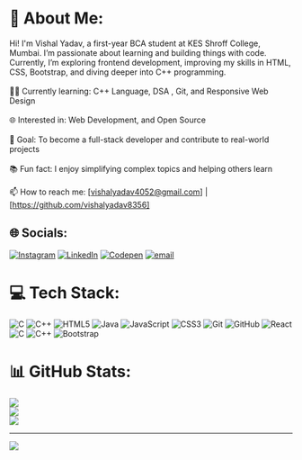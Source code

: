 # 💫 About Me:
Hi! I'm Vishal Yadav, a first-year BCA student at KES Shroff College, Mumbai. I’m passionate about learning and building things with code. Currently, I’m exploring frontend development, improving my skills in HTML, CSS, Bootstrap, and diving deeper into C++ programming.<br><br>🧑‍💻 Currently learning: C++  Language, DSA , Git, and Responsive Web Design<br><br>🌐 Interested in: Web Development, and Open Source<br><br>🎯 Goal: To become a full-stack developer and contribute to real-world projects<br><br>📚 Fun fact: I enjoy simplifying complex topics and helping others learn<br><br>📫 How to reach me: [vishalyadav4052@gmail.com] | [https://github.com/vishalyadav8356]


## 🌐 Socials:
[![Instagram](https://img.shields.io/badge/Instagram-%23E4405F.svg?logo=Instagram&logoColor=white)](https://instagram.com/vishu_yaduvanshi_06) [![LinkedIn](https://img.shields.io/badge/LinkedIn-%230077B5.svg?logo=linkedin&logoColor=white)](https://linkedin.com/in/https://www.linkedin.com/in/vishal-yadav-82673534a/) [![Codepen](https://img.shields.io/badge/Codepen-000000?logo=codepen&logoColor=white)](https://codepen.io/https://codepen.io/Vishal-Yadav-the-lessful) [![email](https://img.shields.io/badge/Email-D14836?logo=gmail&logoColor=white)](mailto:vishalyadav4052@gmail.com) 

# 💻 Tech Stack:
![C](https://img.shields.io/badge/c-%2300599C.svg?style=for-the-badge&logo=c&logoColor=white) ![C++](https://img.shields.io/badge/c++-%2300599C.svg?style=for-the-badge&logo=c%2B%2B&logoColor=white) ![HTML5](https://img.shields.io/badge/html5-%23E34F26.svg?style=for-the-badge&logo=html5&logoColor=white) ![Java](https://img.shields.io/badge/java-%23ED8B00.svg?style=for-the-badge&logo=openjdk&logoColor=white) ![JavaScript](https://img.shields.io/badge/javascript-%23323330.svg?style=for-the-badge&logo=javascript&logoColor=%23F7DF1E) ![CSS3](https://img.shields.io/badge/css3-%231572B6.svg?style=for-the-badge&logo=css3&logoColor=white) ![Git](https://img.shields.io/badge/git-%23F05033.svg?style=for-the-badge&logo=git&logoColor=white) ![GitHub](https://img.shields.io/badge/github-%23121011.svg?style=for-the-badge&logo=github&logoColor=white) ![React](https://img.shields.io/badge/react-%2320232a.svg?style=for-the-badge&logo=react&logoColor=%2361DAFB) ![C](https://img.shields.io/badge/c-%2300599C.svg?style=for-the-badge&logo=c&logoColor=white) ![C++](https://img.shields.io/badge/c++-%2300599C.svg?style=for-the-badge&logo=c%2B%2B&logoColor=white) ![Bootstrap](https://img.shields.io/badge/bootstrap-%238511FA.svg?style=for-the-badge&logo=bootstrap&logoColor=white)
# 📊 GitHub Stats:
![](https://github-readme-stats.vercel.app/api?username=vishalyadav8356&theme=dark&hide_border=false&include_all_commits=false&count_private=false)<br/>
![](https://nirzak-streak-stats.vercel.app/?user=vishalyadav8356&theme=dark&hide_border=false)<br/>
![](https://github-readme-stats.vercel.app/api/top-langs/?username=vishalyadav8356&theme=dark&hide_border=false&include_all_commits=false&count_private=false&layout=compact)

---
[![](https://visitcount.itsvg.in/api?id=vishalyadav8356&icon=0&color=0)](https://visitcount.itsvg.in)

<!-- Proudly created with GPRM ( https://gprm.itsvg.in ) -->
